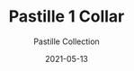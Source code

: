 ---
subtitle: "Pastille Collection"
image_secondary: "img/754157e8eaae8f0592fc9a688ce4cb87e857372f-2400x1200.png"
description: "Pastille%u2019s%20design%20echoes%20the%20Art%20Deco%20sensibilities%20of%20Old%20Hollywood.%20The%20collection%20offers%20mix-and-match%20options%20for%20custom%20installation%2C%20including%20either%20a%20droplet%20profile%20or%20faceted%20pattern%20for%20the%20glass%20globe%2C%20with%20various%20finishes%20for%20an%20accent%20ring%20or%20backplate."
category: "Sconces"
designer: "Rbw"
tags: 
  - "Sconces"
title: "Pastille 1 Collar"
href: "https://rbw.com/products/pastille-1-collar/d-pfxx-22-120_tr_line-ip20"
image_primary: "img/PAS-1S_default.jpg"
manufacturer: "Rich Brilliant Willing"
slug: "/manufacturers/rbw/sconces/rbw-pastille-1-collar"
date: "2021-05-13"
---